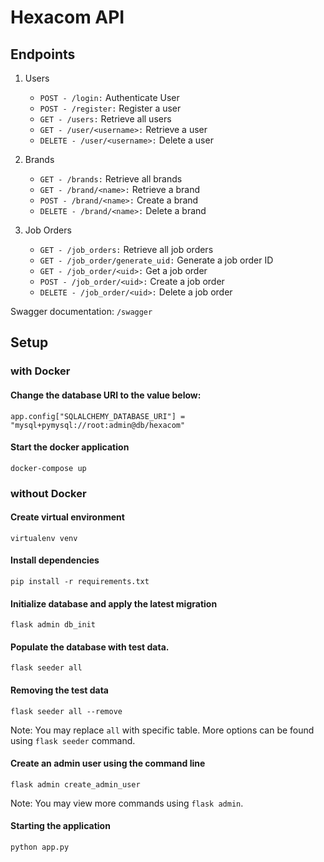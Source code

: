 # Hexacom API

## Endpoints
1. Users
    - `POST - /login:` Authenticate User
    - `POST - /register:` Register a user
    - `GET - /users:` Retrieve all users 
    - `GET - /user/<username>:`  Retrieve a user
    - `DELETE - /user/<username>:` Delete a user

2. Brands
   - `GET - /brands:` Retrieve all brands
   - `GET - /brand/<name>:` Retrieve a brand
   - `POST - /brand/<name>:` Create a brand
   - `DELETE - /brand/<name>:` Delete a brand

3. Job Orders
    - `GET - /job_orders:` Retrieve all job orders
    - `GET - /job_order/generate_uid:` Generate a job order ID
    - `GET - /job_order/<uid>:` Get a job order
    - `POST - /job_order/<uid>:` Create a job order
    - `DELETE - /job_order/<uid>:` Delete a job order

Swagger documentation: `/swagger`

## Setup

### with Docker
#### Change the database URI to the value below:
```
app.config["SQLALCHEMY_DATABASE_URI"] = "mysql+pymysql://root:admin@db/hexacom"
```

#### Start the docker application
```
docker-compose up
```

### without Docker
#### Create virtual environment

```
virtualenv venv
```
#### Install dependencies

```
pip install -r requirements.txt
```
#### Initialize database and apply the latest migration
```
flask admin db_init
```
#### Populate the database with test data. 
```
flask seeder all
```
#### Removing the test data
```
flask seeder all --remove
```
Note: You may replace `all` with specific table. More options can be found using
`flask seeder` command.
#### Create an admin user using the command line
```
flask admin create_admin_user
```

Note: You may view more commands using `flask admin`.

#### Starting the application
```
python app.py
```



